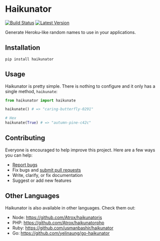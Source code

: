 # Haikunator

[![Build Status](https://img.shields.io/travis/Atrox/haikunatorpy.svg?style=flat-square)](https://travis-ci.org/Atrox/haikunatorpy)
[![Latest Version](https://img.shields.io/pypi/v/haikunator.svg?style=flat-square)](https://pypi.python.org/pypi/haikunator)


Generate Heroku-like random names to use in your applications.

## Installation
```
pip install haikunator
```

## Usage

Haikunator is pretty simple. There is nothing to configure and it only has a single method, `haikunate`:

```python
from haikunator import haikunate

haikunate() # => "caring-butterfly-0291"

# Hex
haikunate(True) # => "autumn-pine-c42c"
```

## Contributing

Everyone is encouraged to help improve this project. Here are a few ways you can help:

- [Report bugs](https://github.com/atrox/haikunator/issues)
- Fix bugs and [submit pull requests](https://github.com/atrox/haikunator/pulls)
- Write, clarify, or fix documentation
- Suggest or add new features

## Other Languages

Haikunator is also available in other languages. Check them out:

- Node: https://github.com/Atrox/haikunatorjs
- PHP: https://github.com/Atrox/haikunatorphp
- Ruby: https://github.com/usmanbashir/haikunator
- Go: https://github.com/yelinaung/go-haikunator
